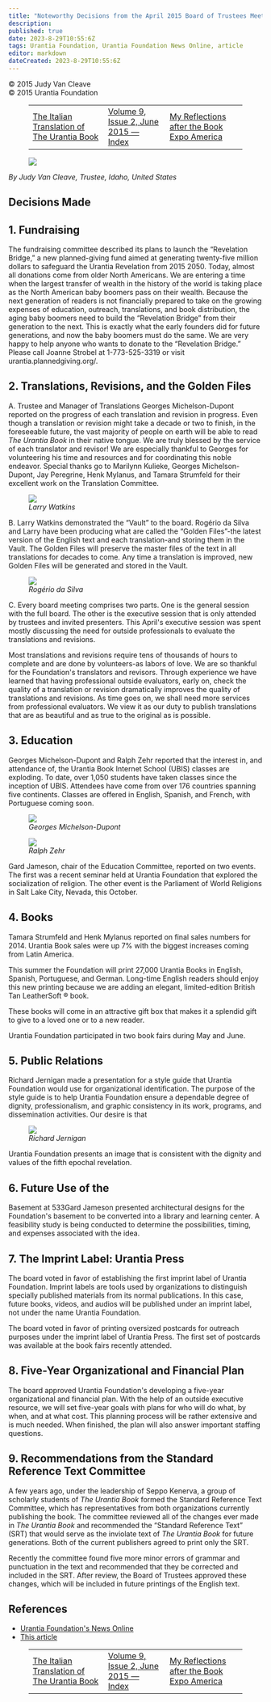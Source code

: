 ```yaml
---
title: "Noteworthy Decisions from the April 2015 Board of Trustees Meeting"
description: 
published: true
date: 2023-8-29T10:55:6Z
tags: Urantia Foundation, Urantia Foundation News Online, article
editor: markdown
dateCreated: 2023-8-29T10:55:6Z
---
```


<p class="v-card v-sheet theme--light gray lighten-3 px-2">© 2015 Judy Van Cleave<br>© 2015 Urantia Foundation</p>
<figure class="table chapter-navigator">
  <table>
    <tbody>
      <tr>
        <td>
        <a href="/en/article/Guglielmo_Memo_Z/The_Italian_Translation_of_The_Urantia_Book">
          <span class="mdi mdi-arrow-left-drop-circle"></span><span class="pl-2">The Italian Translation of The Urantia Book</span>
        </a>
        </td>
        <td>
        <a href="/en/index/articles_uf_news_online#volume-9-issue-2-june-2015">
          <span class="mdi mdi-book-open-variant"></span><span class="pl-2">Volume 9, Issue 2, June 2015 — Index</span>
        </a>
        </td>
        <td>
        <a href="/en/article/Victor_Garcia_Bory/My_Reflections_after_the_Book_Expo_America">
          <span class="pr-2">My Reflections after the Book Expo America</span><span class="mdi mdi-arrow-right-drop-circle"></span>
        </a>
        </td>
      </tr>
    </tbody>
  </table>
</figure>


<figure id="Figure_1" class="image urantiapedia image-style-align-left">
<img src="/image/article/UF_News_Online/2015_06/007.jpg">
</figure>

_By Judy Van Cleave, Trustee, Idaho, United States_
<br style="clear:both;"/>

## Decisions Made

## 1. Fundraising

The fundraising committee described its plans to launch the “Revelation Bridge,” a new planned-giving fund aimed at generating twenty-five million dollars to safeguard the Urantia Revelation from 2015 2050. Today, almost all donations come from older North Americans. We are entering a time when the largest transfer of wealth in the history of the world is taking place as the North American baby boomers pass on their wealth. Because the next generation of readers is not financially prepared to take on the growing expenses of education, outreach, translations, and book distribution, the aging baby boomers need to build the “Revelation Bridge” from their generation to the next. This is exactly what the early founders did for future generations, and now the baby boomers must do the same. We are very happy to help anyone who wants to donate to the “Revelation Bridge.” Please call Joanne Strobel at 1-773-525-3319 or visit urantia.plannedgiving.org/.

## 2. Translations, Revisions, and the Golden Files

A. Trustee and Manager of Translations Georges Michelson-Dupont reported on the progress of each translation and revision in progress. Even though a translation or revision might take a decade or two to finish, in the foreseeable future, the vast majority of people on earth will be able to read _The Urantia Book_ in their native tongue. We are truly blessed by the service of each translator and revisor! We are especially thankful to Georges for volunteering his time and resources and for coordinating this noble endeavor. Special thanks go to Marilynn Kulieke, Georges Michelson-Dupont, Jay Peregrine, Henk Mylanus, and Tamara Strumfeld for their excellent work on the Translation Committee.

<figure id="Figure_2" class="image urantiapedia">
<img src="/image/article/UF_News_Online/2015_06/009.jpg">
<figcaption><em>Larry Watkins</em></figcaption>
</figure>

B. Larry Watkins demonstrated the “Vault” to the board. Rogério da Silva and Larry have been producing what are called the “Golden Files”-the latest version of the English text and each translation-and storing them in the Vault. The Golden Files will preserve the master files of the text in all translations for decades to come. Any time a translation is improved, new Golden Files will be generated and stored in the Vault.

<figure id="Figure_3" class="image urantiapedia">
<img src="/image/article/UF_News_Online/2015_06/016.jpg">
<figcaption><em>Rogério da Silva</em></figcaption>
</figure>

C. Every board meeting comprises two parts. One is the general session with the full board. The other is the executive session that is only attended by trustees and invited presenters. This April's executive session was spent mostly discussing the need for outside professionals to evaluate the translations and revisions.

Most translations and revisions require tens of thousands of hours to complete and are done by volunteers-as labors of love. We are so thankful for the Foundation's translators and revisors. Through experience we have learned that having professional outside evaluators, early on, check the quality of a translation or revision dramatically improves the quality of translations and revisions. As time goes on, we shall need more services from professional evaluators. We view it as our duty to publish translations that are as beautiful and as true to the original as is possible.

## 3. Education

Georges Michelson-Dupont and Ralph Zehr reported that the interest in, and attendance of, the Urantia Book Internet School (UBIS) classes are exploding. To date, over 1,050 students have taken classes since the inception of UBIS. Attendees have come from over 176 countries spanning five continents. Classes are offered in English, Spanish, and French, with Portuguese coming soon.

<figure id="Figure_4" class="image urantiapedia">
<img src="/image/article/UF_News_Online/2015_06/008.jpg">
<figcaption><em>Georges Michelson-Dupont</em></figcaption>
</figure>

<figure id="Figure_5" class="image urantiapedia">
<img src="/image/article/UF_News_Online/2015_06/010.jpg">
<figcaption><em>Ralph Zehr</em></figcaption>
</figure>

Gard Jameson, chair of the Education Committee, reported on two events. The first was a recent seminar held at Urantia Foundation that explored the socialization of religion. The other event is the Parliament of World Religions in Salt Lake City, Nevada, this October.

## 4. Books

Tamara Strumfeld and Henk Mylanus reported on final sales numbers for 2014. Urantia Book sales were up 7\% with the biggest increases coming from Latin America.

This summer the Foundation will print 27,000 Urantia Books in English, Spanish, Portuguese, and German. Long-time English readers should enjoy this new printing because we are adding an elegant, limited-edition British Tan LeatherSoft &reg; book.

These books will come in an attractive gift box that makes it a splendid gift to give to a loved one or to a new reader.

Urantia Foundation participated in two book fairs during May and June.

## 5. Public Relations

Richard Jernigan made a presentation for a style guide that Urantia Foundation would use for organizational identification. The purpose of the style guide is to help Urantia Foundation ensure a dependable degree of dignity, professionalism, and graphic consistency in its work, programs, and dissemination activities. Our desire is that

<figure id="Figure_6" class="image urantiapedia">
<img src="/image/article/UF_News_Online/2015_06/017.jpg">
<figcaption><em>Richard Jernigan</em></figcaption>
</figure>

Urantia Foundation presents an image that is consistent with the dignity and values of the fifth epochal revelation.

## 6. Future Use of the

Basement at 533Gard Jameson presented architectural designs for the Foundation's basement to be converted into a library and learning center. A feasibility study is being conducted to determine the possibilities, timing, and expenses associated with the idea.

## 7. The Imprint Label: Urantia Press 

The board voted in favor of establishing the first imprint label of Urantia Foundation. Imprint labels are tools used by organizations to distinguish specially published materials from its normal publications. In this case, future books, videos, and audios will be published under an imprint label, not under the name Urantia Foundation.

The board voted in favor of printing oversized postcards for outreach purposes under the imprint label of Urantia Press. The first set of postcards was available at the book fairs recently attended.

## 8. Five-Year Organizational and Financial Plan

The board approved Urantia Foundation's developing a five-year organizational and financial plan. With the help of an outside executive resource, we will set five-year goals with plans for who will do what, by when, and at what cost. This planning process will be rather extensive and is much needed. When finished, the plan will also answer important staffing questions.

## 9. Recommendations from the Standard Reference Text Committee

A few years ago, under the leadership of Seppo Kenerva, a group of scholarly students of _The Urantia Book_ formed the Standard Reference Text Committee, which has representatives from both organizations currently publishing the book. The committee reviewed all of the changes ever made in _The Urantia Book_ and recommended the “Standard Reference Text” (SRT) that would serve as the inviolate text of _The Urantia Book_ for future generations. Both of the current publishers agreed to print only the SRT.

Recently the committee found five more minor errors of grammar and punctuation in the text and recommended that they be corrected and included in the SRT. After review, the Board of Trustees approved these changes, which will be included in future printings of the English text.


## References

- [Urantia Foundation's News Online](https://www.urantia.org/urantia-foundation/newsletter-pdf-archives)
- [This article](https://www.urantia.org/news/2015-06/noteworthy-decisions-april-2015-board-trustees-meeting)

<figure class="table chapter-navigator">
  <table>
    <tbody>
      <tr>
        <td>
        <a href="/en/article/Guglielmo_Memo_Z/The_Italian_Translation_of_The_Urantia_Book">
          <span class="mdi mdi-arrow-left-drop-circle"></span><span class="pl-2">The Italian Translation of The Urantia Book</span>
        </a>
        </td>
        <td>
        <a href="/en/index/articles_uf_news_online#volume-9-issue-2-june-2015">
          <span class="mdi mdi-book-open-variant"></span><span class="pl-2">Volume 9, Issue 2, June 2015 — Index</span>
        </a>
        </td>
        <td>
        <a href="/en/article/Victor_Garcia_Bory/My_Reflections_after_the_Book_Expo_America">
          <span class="pr-2">My Reflections after the Book Expo America</span><span class="mdi mdi-arrow-right-drop-circle"></span>
        </a>
        </td>
      </tr>
    </tbody>
  </table>
</figure>
